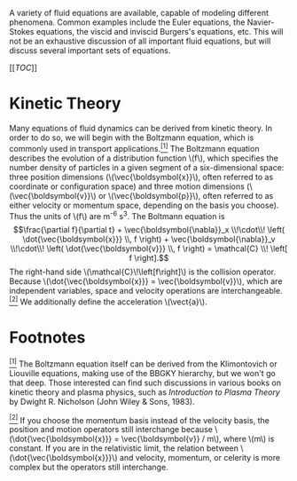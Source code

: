 A variety of fluid equations are available, capable of modeling different phenomena.  Common examples include the Euler equations, the Navier-Stokes equations, the viscid and inviscid Burgers's equations, etc.  This will not be an exhaustive discussion of all important fluid equations, but will discuss several important sets of equations.

[[_TOC_]]

# Kinetic Theory #

Many equations of fluid dynamics can be derived from kinetic theory.  In order to do so, we will begin with the Boltzmann equation, which is commonly used in transport applications.<a name="footmark1"></a>[<sup>\[1\]</sup>](#footnote1)  The Boltzmann equation describes the evolution of a distribution function \\\(f\\\), which specifies the number density of particles in a given segment of a six-dimensional space: three position dimensions (\\\(\vec{\boldsymbol{x}}\\\), often referred to as coordinate or configuration space) and three motion dimensions (\\\(\vec{\boldsymbol{v}}\\\) or \\\(\vec{\boldsymbol{p}}\\\), often referred to as either velocity or momentum space, depending on the basis you choose).  Thus the units of \\\(f\\\) are m<sup>-6</sup> s<sup>3</sup>.  The Boltmann equation is
$$\frac{\partial f}{\partial t} + \vec{\boldsymbol{\nabla}}_x \\!\cdot\\! \left( \dot{\vec{\boldsymbol{x}}} \\, f \right) + \vec{\boldsymbol{\nabla}}_v \\!\cdot\\! \left( \dot{\vec{\boldsymbol{v}}} \\, f \right) = \mathcal{C} \\! \left[ f \right].$$
The right-hand side \\\(\mathcal{C}\\!\left[f\right]\\\) is the collision operator.  Because \\\(\dot{\vec{\boldsymbol{x}}} = \vec{\boldsymbol{v}}\\\), which are independent variables, space and velocity operations are interchangeable.<a name="footmark2"></a>[<sup>\[2\]</sup>](#footnote2)  We additionally define the acceleration \\\(\vect{a}\\\).

# Footnotes #

<a name="footnote1"></a>[<sup>\[1\]</sup>](#footmark1) The Boltzmann equation itself can be derived from the Klimontovich or Liouville equations, making use of the BBGKY hierarchy, but we won't go that deep.  Those interested can find such discussions in various books on kinetic theory and plasma physics, such as _Introduction to Plasma Theory_ by Dwight R. Nicholson (John Wiley & Sons, 1983).

<a name="footnote2"></a>[<sup>\[2\]</sup>](#footmark2) If you choose the momentum basis instead of the velocity basis, the position and motion operators still interchange because \\\(\dot{\vec{\boldsymbol{x}}} = \vec{\boldsymbol{v}} / m\\\), where \\\(m\\\) is constant.  If you are in the relativistic limit, the relation between \\\(\dot{\vec{\boldsymbol{x}}}\\\) and velocity, momentum, or celerity is more complex but the operators still interchange.